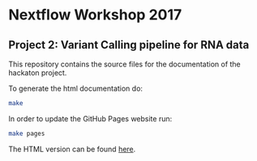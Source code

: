 # Nextflow Workshop 2017

## Project 2: Variant Calling pipeline for RNA data

This repository contains the source files for the documentation of the hackaton project.

To generate the html documentation do:

```bash
make
```

In order to update the GitHub Pages website run:

```bash
make pages
```

The HTML version can be found [here](https://nextflow-io.github.io/hack17-varcall).

